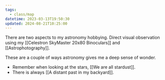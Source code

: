 ```yaml
---
tags:
  - class/map
datetime: 2023-03-13T19:50:30
updated: 2024-08-21T10:25:00
---
```

There are two aspects to my astronomy hobbying. Direct visual observation using my [[Celestron SkyMaster 20x80 Binoculars]] and [[Astrophotography]].

These are a couple of ways astronomy gives me a deep sense of wonder.
- Remember when looking at the stars, [[We are all stardust]].
- There is always [[A distant past in my backyard]].